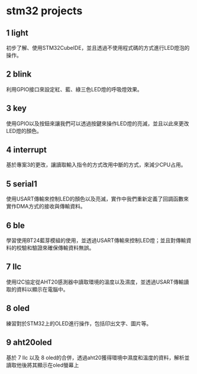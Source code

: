 # stm32 projects
## 1 light
初步了解、使用STM32CubeIDE，並且透過不使用程式碼的方式進行LED燈泡的操作。

## 2 blink
利用GPIO接口來設定紅、藍、綠三色LED燈的呼吸燈效果。

## 3 key
使用GPIO以及按鈕來讓我們可以透過按鍵來操作LED燈的亮滅，並且以此來更改LED燈的顏色。

## 4 interrupt
基於專案3的更改，讓讀取輸入指令的方式改用中斷的方式，來減少CPU占用。

## 5 serial1
使用USART傳輸來控制LED的顏色以及亮滅，實作中我們重新定義了回調函數來實作DMA方式的接收與傳輸資料。

## 6 ble
學習使用BT24藍芽模組的使用，並透過USART傳輸來控制LED燈；並且對傳輸資料的校驗和驗證來確保傳輸資料無誤。

## 7 llc
使用I2C協定從AHT20感測器中讀取環境的溫度以及濕度，並透過USART傳輸讀取的資料以顯示在電腦中。

## 8 oled
練習對於STM32上的OLED進行操作，包括印出文字、圖片等。

## 9 aht20oled
基於 7 llc 以及 8 oled的合併，透過aht20獲得環境中濕度和溫度的資料，解析並讀取他後將其顯示在oled螢幕上
